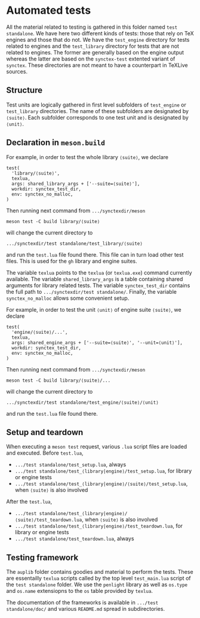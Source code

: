 # Automated tests

All the material related to testing is gathered in this folder named `test standalone`.
We have here two different kinds of tests: those that rely on TeX engines and those that do not. We have the `test_engine` directory for tests related to engines and the `test_library` directory for tests that are not related to engines. The former are generally based on the engine output whereas the latter are based on the `synctex-test` extented variant of `synctex`. These directories are not meant to have a counterpart in TeXLive sources.

## Structure

Test units are logically gathered in first level subfolders of `test_engine` or `test_library` directories. The name of these subfolders are designated by `⟨suite⟩`. Each subfolder corresponds to one test unit and is designated by `⟨unit⟩`.

## Declaration in `meson.build`

For example, in order to test the whole library `⟨suite⟩`, we declare
```
test(
  'library/⟨suite⟩',
  texlua,
  args: shared_library_args + ['--suite=⟨suite⟩'],
  workdir: synctex_test_dir,
  env: synctex_no_malloc,
)
```
Then running next command from `.../synctexdir/meson`
```
meson test -C build library/⟨suite⟩
```
will change the current directory to
```
.../synctexdir/test standalone/test_library/⟨suite⟩
```
and run the `test.lua` file found there. This file can in turn load other test files. This is used for the `gh` library and engine suites.

The variable `texlua` points to the `texlua` (or `texlua.exe`) command currently available. The variable `shared_library_args` is a table containing shared arguments for library related tests. The variable `synctex_test_dir` contains the full path to `.../synctexdir/test standalone/`. Finally, the variable `synctex_no_malloc` allows some convenient setup.

For example, in order to test the unit `⟨unit⟩` of engine suite `⟨suite⟩`, we declare
```
test(
  'engine/⟨suite⟩/...',
  texlua,
  args: shared_engine_args + ['--suite=⟨suite⟩', '--unit=⟨unit⟩'],
  workdir: synctex_test_dir,
  env: synctex_no_malloc,
)
```
Then running next command from `.../synctexdir/meson`
```
meson test -C build library/⟨suite⟩/...
```
will change the current directory to
```
.../synctexdir/test standalone/test_engine/⟨suite⟩/⟨unit⟩
```
and run the `test.lua` file found there.

## Setup and teardown

When executing a `meson test` request, various `.lua` script files are loaded and executed. Before `test.lua`,

- `.../test standalone/test_setup.lua`, always
- `.../test standalone/test_⟨library|engine⟩/test_setup.lua`, for library or engine tests
- `.../test standalone/test_⟨library|engine⟩/⟨suite⟩/test_setup.lua`, when `⟨suite⟩` is also involved

After the `test.lua`,
- `.../test standalone/test_⟨library|engine⟩/⟨suite⟩/test_teardown.lua`, when `⟨suite⟩` is also involved
- `.../test standalone/test_⟨library|engine⟩/test_teardown.lua`, for library or engine tests
- `.../test standalone/test_teardown.lua`, always

## Testing framework

The `auplib` folder contains goodies and material to perform the tests. These are essentailly `texlua` scripts called by the top level `test_main.lua` script of the `test standalone` folder. We use the `penlight` library as well as `os.type` and `os.name` extensiopns to the `os` table provided by `texlua`.

The documentation of the frameworks is available in `.../test standalone/doc/` and various `README.md` spread in subdirectories.
